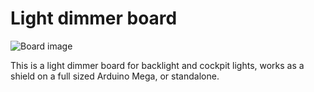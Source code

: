 # Light dimmer board

![Board image](https://github.com/tigertfly/mobiflight-pcbs/blob/dimmer-board/dimmer-board/dimmer-board.png)

This is a light dimmer board for backlight and cockpit lights, works as a shield on a full sized Arduino Mega, or standalone.
